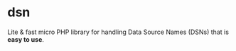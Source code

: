 # dsn
Lite &amp; fast micro PHP library for handling Data Source Names (DSNs) that is **easy to use**.
